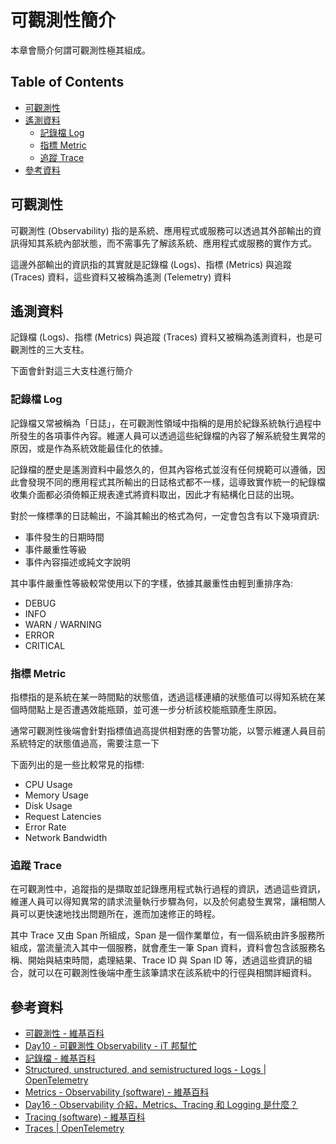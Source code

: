 # 可觀測性簡介

本章會簡介何謂可觀測性極其組成。

## Table of Contents

- [可觀測性](#可觀測性)
- [遙測資料](#遙測資料)
  - [記錄檔 Log](#記錄檔-log)
  - [指標 Metric](#指標-metric)
  - [追蹤 Trace](#追蹤-trace)
- [參考資料](#參考資料)

## 可觀測性

可觀測性 (Observability) 指的是系統、應用程式或服務可以透過其外部輸出的資訊得知其系統內部狀態，而不需事先了解該系統、應用程式或服務的實作方式。

這邊外部輸出的資訊指的其實就是記錄檔 (Logs)、指標 (Metrics) 與追蹤 (Traces) 資料，這些資料又被稱為遙測 (Telemetry) 資料

## 遙測資料

記錄檔 (Logs)、指標 (Metrics) 與追蹤 (Traces) 資料又被稱為遙測資料，也是可觀測性的三大支柱。

下面會針對這三大支柱進行簡介

### 記錄檔 Log

記錄檔又常被稱為「日誌」，在可觀測性領域中指稱的是用於紀錄系統執行過程中所發生的各項事件內容。維運人員可以透過這些紀錄檔的內容了解系統發生異常的原因，或是作為系統效能最佳化的依據。

記錄檔的歷史是遙測資料中最悠久的，但其內容格式並沒有任何規範可以遵循，因此會發現不同的應用程式其所輸出的日誌格式都不一樣，這導致實作統一的紀錄檔收集介面都必須倚賴正規表達式將資料取出，因此才有結構化日誌的出現。

對於一條標準的日誌輸出，不論其輸出的格式為何，一定會包含有以下幾項資訊:

- 事件發生的日期時間
- 事件嚴重性等級
- 事件內容描述或純文字說明

其中事件嚴重性等級較常使用以下的字樣，依據其嚴重性由輕到重排序為:

- DEBUG
- INFO
- WARN / WARNING
- ERROR
- CRITICAL

### 指標 Metric

指標指的是系統在某一時間點的狀態值，透過這樣連續的狀態值可以得知系統在某個時間點上是否遭遇效能瓶頸，並可進一步分析該校能瓶頸產生原因。

通常可觀測性後端會針對指標值過高提供相對應的告警功能，以警示維運人員目前系統特定的狀態值過高，需要注意一下

下面列出的是一些比較常見的指標:

- CPU Usage
- Memory Usage
- Disk Usage
- Request Latencies
- Error Rate
- Network Bandwidth

### 追蹤 Trace

在可觀測性中，追蹤指的是擷取並記錄應用程式執行過程的資訊，透過這些資訊，維運人員可以得知異常的請求流量執行步驟為何，以及於何處發生異常，讓相關人員可以更快速地找出問題所在，進而加速修正的時程。

其中 Trace 又由 Span 所組成，Span 是一個作業單位，有一個系統由許多服務所組成，當流量流入其中一個服務，就會產生一筆 Span 資料，資料會包含該服務名稱、開始與結束時間，處理結果、Trace ID 與 Span ID 等，透過這些資訊的組合，就可以在可觀測性後端中產生該筆請求在該系統中的行徑與相關詳細資料。

## 參考資料

- [可觀測性 - 維基百科](https://zh.wikipedia.org/zh-tw/%E5%8F%AF%E8%A7%80%E6%B8%AC%E6%80%A7)
- [Day10 - 可觀測性 Observability - iT 邦幫忙](https://ithelp.ithome.com.tw/articles/10327168)
- [記錄檔 - 維基百科](https://zh.wikipedia.org/wiki/%E6%97%A5%E5%BF%97%E6%96%87%E4%BB%B6)
- [Structured, unstructured, and semistructured logs - Logs | OpenTelemetry](https://opentelemetry.io/zh/docs/concepts/signals/logs/#structured-unstructured-and-semistructured-logs)
- [Metrics - Observability (software) - 維基百科](https://en.wikipedia.org/wiki/Observability_(software)#Metrics)
- [Day16 - Observability 介紹，Metrics、Tracing 和 Logging 是什麼？](https://ithelp.ithome.com.tw/articles/10298162)
- [Tracing (software) - 維基百科](https://en.wikipedia.org/wiki/Tracing_(software))
- [Traces | OpenTelemetry](https://opentelemetry.io/zh/docs/concepts/signals/traces/#spans)
